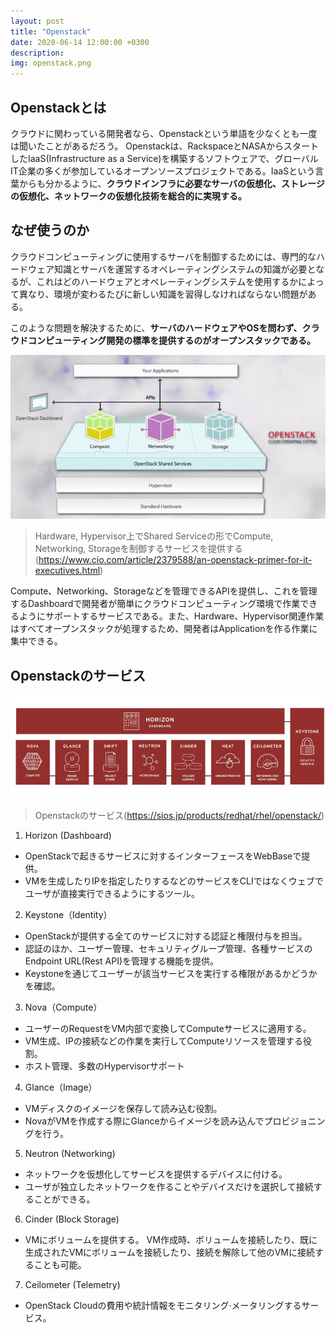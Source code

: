 ```yaml
---
layout: post
title: "Openstack"
date: 2020-06-14 12:00:00 +0300
description: 
img: openstack.png
---
```


## Openstackとは
クラウドに関わっている開発者なら、Openstackという単語を少なくとも一度は聞いたことがあるだろう。 Openstackは、RackspaceとNASAからスタートしたIaaS(Infrastructure as a Service)を構築するソフトウェアで、グローバルIT企業の多くが参加しているオープンソースプロジェクトである。IaaSという言葉からも分かるように、**クラウドインフラに必要なサーバの仮想化、ストレージの仮想化、ネットワークの仮想化技術を総合的に実現する。**

## なぜ使うのか
クラウドコンピューティングに使用するサーバを制御するためには、専門的なハードウェア知識とサーバを運営するオペレーティングシステムの知識が必要となるが、これはどのハードウェアとオペレーティングシステムを使用するかによって異なり、環境が変わるたびに新しい知識を習得しなければならない問題がある。

このような問題を解決するために、**サーバのハードウェアやOSを問わず、クラウドコンピューティング開発の標準を提供するのがオープンスタックである。**

![Openstackの構造](../assets/img/openstack_structure.png)
> Hardware, Hypervisor上でShared Serviceの形でCompute, Networking, Storageを制御するサービスを提供する(https://www.cio.com/article/2379588/an-openstack-primer-for-it-executives.html)

Compute、Networking、Storageなどを管理できるAPIを提供し、これを管理するDashboardで開発者が簡単にクラウドコンピューティング環境で作業できるようにサポートするサービスである。また、Hardware、Hypervisor関連作業はすべてオープンスタックが処理するため、開発者はApplicationを作る作業に集中できる。

## Openstackのサービス
![Openstackのサービス](../assets/img/openstack_services.jpg)
> Openstackのサービス(https://sios.jp/products/redhat/rhel/openstack/)

1. Horizon (Dashboard)
- OpenStackで起きるサービスに対するインターフェースをWebBaseで提供。
- VMを生成したりIPを指定したりするなどのサービスをCLIではなくウェブでユーザが直接実行できるようにするツール。

2. Keystone（Identity）
- OpenStackが提供する全てのサービスに対する認証と権限付与を担当。
- 認証のほか、ユーザー管理、セキュリティグループ管理、各種サービスのEndpoint  URL(Rest  API)を管理する機能を提供。
- Keystoneを通じてユーザーが該当サービスを実行する権限があるかどうかを確認。

3. Nova（Compute）
- ユーザーのRequestをVM内部で変換してComputeサービスに適用する。
- VM生成、IPの接続などの作業を実行してComputeリソースを管理する役割。
- ホスト管理、多数のHypervisorサポート

4. Glance（Image）
- VMディスクのイメージを保存して読み込む役割。
- NovaがVMを作成する際にGlanceからイメージを読み込んでプロビジョニングを行う。

5. Neutron (Networking)
- ネットワークを仮想化してサービスを提供するデバイスに付ける。
- ユーザが独立したネットワークを作ることやデバイスだけを選択して接続することができる。

6. Cinder (Block Storage)
- VMにボリュームを提供する。 VM作成時、ボリュームを接続したり、既に生成されたVMにボリュームを接続したり、接続を解除して他のVMに接続することも可能。

7. Ceilometer (Telemetry)
- OpenStack Cloudの費用や統計情報をモニタリング·メータリングするサービス。